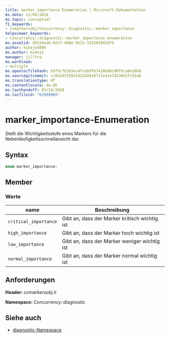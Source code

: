 ```yaml
---
title: marker_importance Enumeration | Microsoft-Dokumentation
ms.date: 11/04/2016
ms.topic: conceptual
f1_keywords:
- cvmarkersobj/Concurrency::diagnostic::marker_importance
helpviewer_keywords:
- Concurrency::diagnostic::marker_importance enumeration
ms.assetid: d5524ea0-0227-4d8e-9122-332291042df5
author: mikejo5000
ms.author: mikejo
manager: jillfra
ms.workload:
- multiple
ms.openlocfilehash: b3f5cfb583ec4fceb9fb7428b08c00f6ca8e26b6
ms.sourcegitcommit: cc841df335d1d22d281871fe41e74238d2fc52a6
ms.translationtype: HT
ms.contentlocale: de-DE
ms.lasthandoff: 03/18/2020
ms.locfileid: "62999965"
---
```

# <a name="marker_importance-enumeration"></a>marker_importance-Enumeration
Stellt die Wichtigkeitsstufe eines Markers für die Nebenläufigkeitsschnellansicht dar.

## <a name="syntax"></a>Syntax

```cpp
enum marker_importance;
```

## <a name="members"></a>Member

### <a name="values"></a>Werte

|name|Beschreibung|
|----------|-----------------|
|`critical_importance`|Gibt an, dass der Marker kritisch wichtig ist|
|`high_importance`|Gibt an, dass der Marker hoch wichtig ist|
|`low_importance`|Gibt an, dass der Marker weniger wichtig ist|
|`normal_importance`|Gibt an, dass der Marker normal wichtig ist|

## <a name="requirements"></a>Anforderungen
 **Header:** *cvmarkersobj.h*

 **Namespace:** Concurrency::diagnostic

## <a name="see-also"></a>Siehe auch
- [diagnostic-Namespace](../profiling/diagnostic-namespace.md)